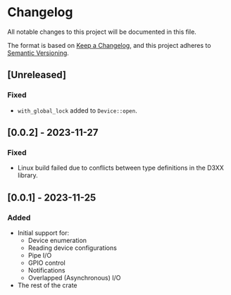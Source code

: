 # Changelog

All notable changes to this project will be documented in this file.

The format is based on [Keep a Changelog](https://keepachangelog.com/en/1.0.0/),
and this project adheres to [Semantic Versioning](https://semver.org/spec/v2.0.0.html).


## [Unreleased]

### Fixed

- `with_global_lock` added to `Device::open`.

## [0.0.2] - 2023-11-27

### Fixed

- Linux build failed due to conflicts between type definitions in the D3XX library.

## [0.0.1] - 2023-11-25

### Added

- Initial support for:
  - Device enumeration
  - Reading device configurations
  - Pipe I/O
  - GPIO control
  - Notifications
  - Overlapped (Asynchronous) I/O
- The rest of the crate
